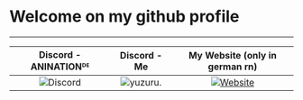 # Welcome on my github profile

-------------------
|Discord - ANINATIONᴰᴱ | Discord - Me | My Website (only in german rn) |
| :---: | :---: | :---: |
| ![Discord](https://img.shields.io/discord/:serverId?style=for-the-badge&logo=discord&logoColor=2d0875&label=ANINATION%E1%B4%B0%E1%B4%B1&labelColor=ANINATION%E1%B4%B0%E1%B4%B1&link=https%3A%2F%2Fdiscord.gg%2Faninationde) | ![yuzuru.](https://dcbadge.vercel.app/api/shield/428835662310146049?theme=default-inverted) | [![Website](https://img.shields.io/website?up_message=Online&up_color=dark_green&down_message=Offline&down_color=red&url=https%3A%2F%2Fyuzuru.eu&style=for-the-badge&label=Yuzuru.eu)](https://yuzuru.eu) |

